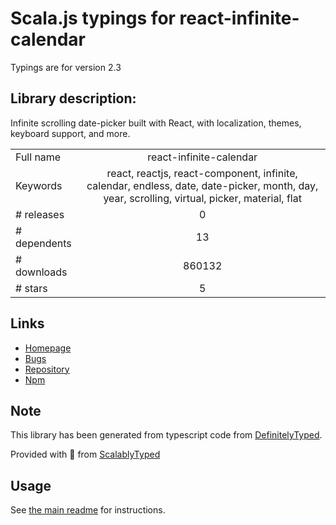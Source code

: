 
# Scala.js typings for react-infinite-calendar

Typings are for version 2.3

## Library description:
Infinite scrolling date-picker built with React, with localization, themes, keyboard support, and more.

|                    |                 |
| ------------------ | :-------------: |
| Full name          | react-infinite-calendar |
| Keywords           | react, reactjs, react-component, infinite, calendar, endless, date, date-picker, month, day, year, scrolling, virtual, picker, material, flat |
| # releases         | 0 |
| # dependents       | 13 |
| # downloads        | 860132 |
| # stars            | 5 |

## Links
- [Homepage](https://github.com/clauderic/react-infinite-calendar)
- [Bugs](https://github.com/clauderic/react-infinite-calendar/issues)
- [Repository](https://github.com/clauderic/react-infinite-calendar)
- [Npm](https://www.npmjs.com/package/react-infinite-calendar)
    


## Note
This library has been generated from typescript code from [DefinitelyTyped](https://definitelytyped.org).

Provided with :purple_heart: from [ScalablyTyped](https://github.com/oyvindberg/ScalablyTyped)

## Usage
See [the main readme](../../readme.md) for instructions.



